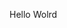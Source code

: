 Hello Wolrd


























































































































































































































































































































































































































































































































































































































































































































































































































































































































































































































































































































































































































































































































































































































































































































































































































































































































































































































































































































































































































































































































































































































































































































































































































































































































































































































































































































































































































































































































































































































































































































































































































































































































































































































































































































































































































































































































































































































































































































































































































































































































































































































































































































































































































































































































































































































































































































































































































































































































































































































